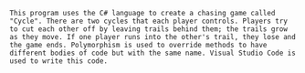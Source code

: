     This program uses the C# language to create a chasing game called "Cycle". There are two cycles that each player controls. Players try to cut each other off by leaving trails behind them; the trails grow as they move. If one player runs into the other's trail, they lose and the game ends. Polymorphism is used to override methods to have different bodies of code but with the same name. Visual Studio Code is used to write this code.
